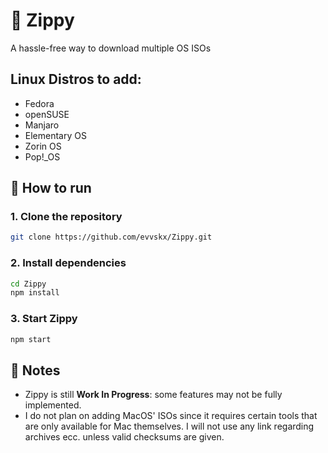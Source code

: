 # 🚀 Zippy

A hassle-free way to download multiple OS ISOs

## Linux Distros to add:
* Fedora
* openSUSE
* Manjaro
* Elementary OS
* Zorin OS
* Pop!_OS

## 🔧 How to run

### 1. Clone the repository
```bash
git clone https://github.com/evvskx/Zippy.git
```

### 2. Install dependencies

```bash
cd Zippy
npm install
```

### 3. Start Zippy

```bash
npm start
```

## 📌 Notes

* Zippy is still **Work In Progress**: some features may not be fully implemented.
* I do not plan on adding MacOS' ISOs since it requires certain tools that are only available for Mac themselves. I will not use any link regarding archives ecc. unless valid checksums are given.

